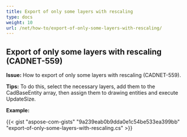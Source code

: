 ```yaml
---
title: Export of only some layers with rescaling 
type: docs
weight: 10
url: /net/how-to/export-of-only-some-layers-with-rescaling/
---
```


## **Export of only some layers with rescaling (CADNET-559)**

**Issue:** How to export of only some layers with rescaling (CADNET-559).

**Tips:** To do this, select the necessary layers, add them to the CadBaseEntity array, then assign them to drawing entities and execute UpdateSize.

**Example:**

{{< gist "aspose-com-gists" "9a239eab0b9dda0e1c54be533ea399bb" "export-of-only-some-layers-with-rescaling.cs" >}}